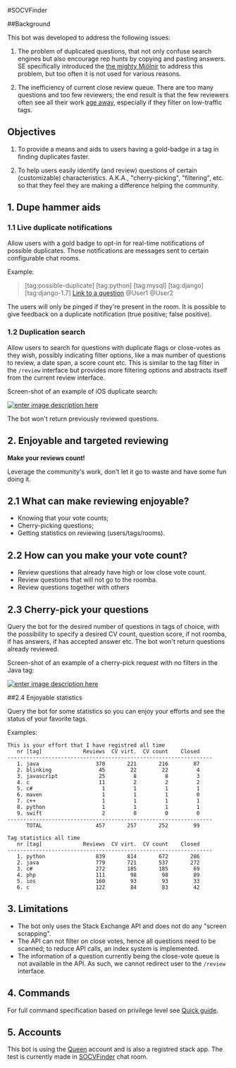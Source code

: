 #SOCVFinder

##Background

This bot was developed to address the following issues:

1. The problem of duplicated questions, that not only confuse search engines but also encourage rep hunts by copying and pasting answers. SE specifically introduced the [the mighty Mjölnir](http://meta.stackexchange.com/questions/230865/increase-close-vote-weight-for-gold-tag-badge-holders/231212#231212) to address this problem, but too often it is not used for various reasons.

2. The inefficiency of current close review queue. There are too many questions and too few reviewers; the end result is that the few reviewers often see all their work [age away](http://meta.stackoverflow.com/questions/252584/enough-fuzzying-lets-let-everything-into-the-close-queue-and-age-out-questions), especially if they filter on low-traffic tags.

## Objectives

 1. To provide a means and aids to users having a gold-badge in a tag in finding duplicates faster.

 2. To help users easily identify (and review) questions of certain (customizable) characteristics. A.K.A., "cherry-picking", "filtering", etc. so that they feel they are making a difference helping the community.

## 1. Dupe hammer aids

### 1.1 Live duplicate notifications

Allow users with a gold badge to opt-in for real-time notifications of possible duplicates. Those notifications are messages sent to certain configurable chat rooms.

Example:
>[tag:possible-duplicate] [tag:python] [tag:mysql] [tag:django] [tag:django-1.7] [Link to a question](http://stackoverflow.com/questions/1) @User1 @User2

The users will only be pinged if they're present in the room. It is possible to give feedback on a duplicate notification (true positive; false positive).

### 1.2 Duplication search

Allow users to search for questions with duplicate flags or close-votes as they wish, possibly indicating filter options, like a max number of questions to review, a date span, a score count etc. This is similar to the tag filter in the `/review` interface but provides more filtering options and abstracts itself from the current review interface.

Screen-shot of an example of iOS duplicate search:

[![enter image description here][1]][1]

The bot won't return previously reviewed questions.

## 2. Enjoyable and targeted reviewing

**Make your reviews count!**

Leverage the community's work, don't let it go to waste and have some fun doing it.

## 2.1 What can make reviewing enjoyable?

 - Knowing that your vote counts;
 - Cherry-picking questions;
 - Getting statistics on reviewing (users/tags/rooms).

## 2.2 How can you make your vote count?
 
 - Review questions that already have high or low close vote count.
 - Review questions that will not go to the roomba.
 - Review questions together with others

## 2.3 Cherry-pick your questions

Query the bot for the desired number of questions in tags of choice, with the possibility to specify a desired CV count, question score, if not roomba, if has answers, if has accepted answer etc. The bot won't return questions already reviewed.

Screen-shot of an example of a cherry-pick request with no filters in the Java tag:

[![enter image description here][2]][2]

##2.4 Enjoyable statistics

Query the bot for some statistics so you can enjoy your efforts and see the status of your favorite tags.

Examples:

    This is your effort that I have registred all time
       nr [tag]             Reviews  CV virt.  CV count    Closed
    -----------------------------------------------------------------
       1. java                  370       221       216        87
       2. blinking               45        22        22         4
       3. javascript             25         8         8         3
       4. c                      11         2         2         2
       5. c#                      1         1         1         1
       6. maven                   1         1         1         0
       7. c++                     1         1         1         1
       8. python                  1         1         1         1
       9. swift                   2         0         0         0
    -----------------------------------------------------------------
          TOTAL                 457       257       252        99

<!-- -->

    Tag statistics all time
       nr [tag]             Reviews  CV virt.  CV count    Closed
    -----------------------------------------------------------------
       1. python                839       814       672       286
       2. java                  779       721       537       272
       3. c#                    272       185       185        69
       4. php                   111        98        98        89
       5. ios                   160        93        93        33
       6. c                     122        84        83        42

## 3. Limitations

- The bot only uses the Stack Exchange API and does not do any "screen scrapping".
- The API can not filter on close votes, hence all questions need to be scanned; to reduce API calls, an index system is implemented.
- The information of a question currently being the close-vote queue is not available in the API. As such, we cannot redirect user to the `/review` interface.

## 4. Commands

For full command specification based on privilege level see [Quick guide](https://github.com/jdd-software/SOCVFinder/blob/master/quickGuide.md).

## 5. Accounts

This bot is using the [Queen](http://stackoverflow.com/users/6294609/queen) account and is also a registred stack app. The test is currently made in [SOCVFinder](http://chat.stackoverflow.com/rooms/111347/socvfinder) chat room.


  [1]: http://i.stack.imgur.com/MrN50.png
  [2]: http://i.stack.imgur.com/X4gI8.png
